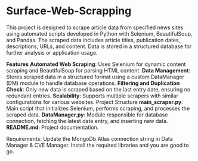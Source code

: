 # Surface-Web-Scrapping

This project is designed to scrape article data from specified news sites using automated scripts developed in Python with Selenium, BeautifulSoup, and Pandas. The scraped data includes article titles, publication dates, descriptions, URLs, and content. Data is stored in a structured database for further analysis or application usage.

**Features**
**Automated Web Scraping**: Uses Selenium for dynamic content scraping and BeautifulSoup for parsing HTML content.
**Data Management**: Stores scraped data in a structured format using a custom DataManager (DM) module to handle database operations.
**Filtering and Duplication Check**: Only new data is scraped based on the last entry date, ensuring no redundant entries.
**Scalability**: Supports multiple scrapers with similar configurations for various websites.
Project Structure
**main_scraper.py**: Main script that initializes Selenium, performs scraping, and processes the scraped data.
**DataManager.py**: Module responsible for database connection, fetching the latest date entry, and inserting new data.
**README.md**: Project documentation.

Requirements: Update the MongoDb Atlas connection string in Data Manager & CVE Manager. Install the required libraries and you are good to go.
